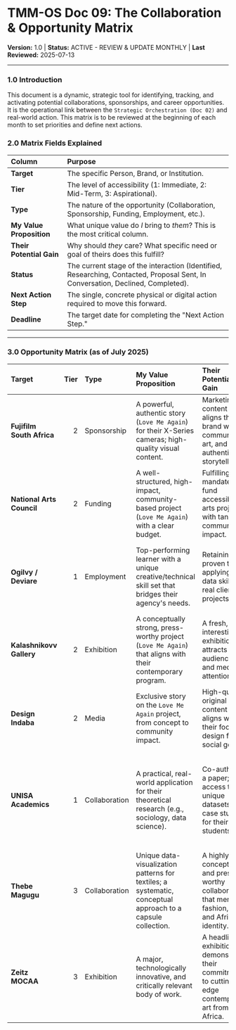 # TMM-OS Doc 09: The Collaboration & Opportunity Matrix
**Version:** 1.0 | **Status:** ACTIVE - REVIEW & UPDATE MONTHLY | **Last Reviewed:** 2025-07-13

---

### 1.0 Introduction
This document is a dynamic, strategic tool for identifying, tracking, and activating potential collaborations, sponsorships, and career opportunities. It is the operational link between the `Strategic Orchestration (Doc 02)` and real-world action. This matrix is to be reviewed at the beginning of each month to set priorities and define next actions.

### 2.0 Matrix Fields Explained

| Column | Purpose |
| :--- | :--- |
| **Target** | The specific Person, Brand, or Institution. |
| **Tier** | The level of accessibility (1: Immediate, 2: Mid-Term, 3: Aspirational). |
| **Type** | The nature of the opportunity (Collaboration, Sponsorship, Funding, Employment, etc.). |
| **My Value Proposition**| What unique value do *I* bring to *them*? This is the most critical column. |
| **Their Potential Gain**| Why should *they* care? What specific need or goal of theirs does this fulfill? |
| **Status** | The current stage of the interaction (Identified, Researching, Contacted, Proposal Sent, In Conversation, Declined, Completed). |
| **Next Action Step** | The single, concrete physical or digital action required to move this forward. |
| **Deadline** | The target date for completing the "Next Action Step." |

---

### 3.0 Opportunity Matrix (as of July 2025)

| Target | Tier | Type | My Value Proposition | Their Potential Gain | Status | Next Action Step | Deadline |
| :--- | ---: | :--- | :--- | :--- | :--- | :--- | ---: |
| **Fujifilm South Africa** | 2 | Sponsorship | A powerful, authentic story (`Love Me Again`) for their X-Series cameras; high-quality visual content. | Marketing content that aligns their brand with community, art, and authentic storytelling. | Identified | Finalize `Love Me Again` Dossier with specific "Ask" for camera kit. | 31-Aug-25 |
| **National Arts Council** | 2 | Funding | A well-structured, high-impact, community-based project (`Love Me Again`) with a clear budget. | Fulfilling their mandate to fund accessible arts projects with tangible community impact. | Identified | Finalize `Love Me Again` Dossier for their next funding cycle. | 30-Sep-25 |
| **Ogilvy / Deviare**| 1 | Employment | Top-performing learner with a unique creative/technical skill set that bridges their agency's needs. | Retaining proven talent; applying new data skills to real client projects. | In Progress | Excel in learnership; identify internal data viz projects to contribute to. | Ongoing |
| **Kalashnikovv Gallery**| 2 | Exhibition | A conceptually strong, press-worthy project (`Love Me Again`) that aligns with their contemporary program. | A fresh, interesting exhibition that attracts new audiences and media attention. | Identified | Request an introduction via a mutual contact from the JHB art scene. | 15-Oct-25 |
| **Design Indaba** | 2 | Media | Exclusive story on the `Love Me Again` project, from concept to community impact. | High-quality, original content that aligns with their focus on design for social good. | Identified | Prepare a targeted email pitch with 3-5 key images for the editor. | 30-Nov-25 |
| **UNISA Academics**| 1 | Collaboration | A practical, real-world application for their theoretical research (e.g., sociology, data science). | Co-authoring a paper; access to unique datasets; a case study for their students. | Identified | Research specific professors in the CompSci and Sociology departments whose work aligns with mine. | 31-Jan-26 |
| **Thebe Magugu** | 3 | Collaboration | Unique data-visualization patterns for textiles; a systematic, conceptual approach to a capsule collection. | A highly conceptual and press-worthy collaboration that merges fashion, data, and African identity. | Aspirational| Build a stronger fine art and design portfolio to earn credibility for approach. | 2028 |
| **Zeitz MOCAA** | 3 | Exhibition | A major, technologically innovative, and critically relevant body of work. | A headline exhibition that demonstrates their commitment to cutting-edge contemporary art from Africa. | Aspirational| Execute and document Phase 1 & 2 projects to build the required artistic resume. | 2030+ |